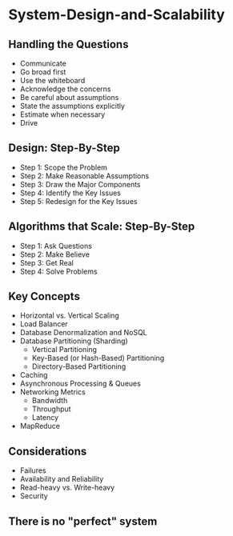 # System-Design-and-Scalability

## Handling the Questions

* Communicate
* Go broad first 
* Use the whiteboard
* Acknowledge the concerns
* Be careful about assumptions
* State the assumptions explicitly
* Estimate when necessary
* Drive

## Design: Step-By-Step

* Step 1: Scope the Problem
* Step 2: Make Reasonable Assumptions
* Step 3: Draw the Major Components
* Step 4: Identify the Key Issues
* Step 5: Redesign for the Key Issues

## Algorithms that Scale: Step-By-Step

* Step 1: Ask Questions
* Step 2: Make Believe
* Step 3: Get Real
* Step 4: Solve Problems

## Key Concepts

* Horizontal vs. Vertical Scaling
* Load Balancer
* Database Denormalization and NoSQL
* Database Partitioning (Sharding)
  - Vertical Partitioning
  - Key-Based (or Hash-Based) Partitioning
  - Directory-Based Partitioning
* Caching
* Asynchronous Processing & Queues
* Networking Metrics
  - Bandwidth
  - Throughput
  - Latency
* MapReduce

## Considerations

* Failures
* Availability and Reliability
* Read-heavy vs. Write-heavy
* Security

## There is no "perfect" system



  
  
  
  
